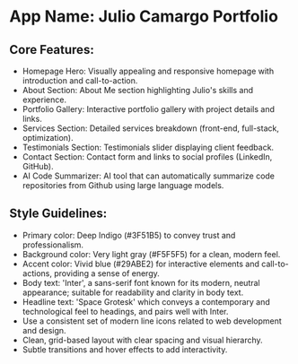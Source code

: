 # **App Name**: Julio Camargo Portfolio

## Core Features:

- Homepage Hero: Visually appealing and responsive homepage with introduction and call-to-action.
- About Section: About Me section highlighting Julio's skills and experience.
- Portfolio Gallery: Interactive portfolio gallery with project details and links.
- Services Section: Detailed services breakdown (front-end, full-stack, optimization).
- Testimonials Section: Testimonials slider displaying client feedback.
- Contact Section: Contact form and links to social profiles (LinkedIn, GitHub).
- AI Code Summarizer: AI tool that can automatically summarize code repositories from Github using large language models.

## Style Guidelines:

- Primary color: Deep Indigo (#3F51B5) to convey trust and professionalism.
- Background color: Very light gray (#F5F5F5) for a clean, modern feel.
- Accent color: Vivid blue (#29ABE2) for interactive elements and call-to-actions, providing a sense of energy.
- Body text: 'Inter', a sans-serif font known for its modern, neutral appearance; suitable for readability and clarity in body text.
- Headline text: 'Space Grotesk' which conveys a contemporary and technological feel to headings, and pairs well with Inter.
- Use a consistent set of modern line icons related to web development and design.
- Clean, grid-based layout with clear spacing and visual hierarchy.
- Subtle transitions and hover effects to add interactivity.